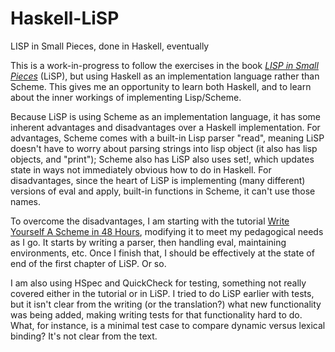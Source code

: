 # Haskell-LiSP
LISP in Small Pieces, done in Haskell, eventually

This is a work-in-progress to follow the exercises in the book [*LISP in Small Pieces*](https://pages.lip6.fr/Christian.Queinnec/WWW/LiSP.html) (LiSP), but using Haskell as an implementation language rather than Scheme. This gives me an opportunity to learn both Haskell, and to learn about the inner workings of implementing Lisp/Scheme.

Because LiSP is using Scheme as an implementation language, it has some inherent advantages and disadvantages over a Haskell implementation. For advantages, Scheme comes with a built-in Lisp parser "read", meaning LiSP doesn't have to worry about parsing strings into lisp object (it also has lisp objects, and "print"); Scheme also has LiSP also uses set!, which updates state in ways not immediately obvious how to do in Haskell. For disadvantages, since the heart of LiSP is implementing (many different) versions of eval and apply, built-in functions in Scheme, it can't use those names.

To overcome the disadvantages, I am starting with the tutorial [Write Yourself A Scheme in 48 Hours](https://en.wikibooks.org/wiki/Write_Yourself_a_Scheme_in_48_Hours), modifying it to meet my pedagogical needs as I go. It starts by writing a parser, then handling eval, maintaining environments, etc. Once I finish that, I should be effectively at the state of end of the first chapter of LiSP. Or so.

I am also using HSpec and QuickCheck for testing, something not really covered either in the tutorial or in LiSP. I tried to do LiSP earlier with tests, but it isn't clear from the writing (or the translation?) what new functionality was being added, making writing tests for that functionality hard to do. What, for instance, is a minimal test case to compare dynamic versus lexical binding? It's not clear from the text.
